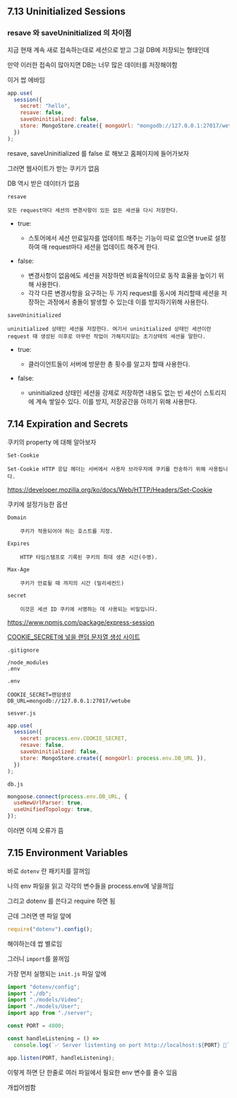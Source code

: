 ## 7.13 Uninitialized Sessions

### resave 와 saveUninitialized 의 차이점

지금 현재 계속 새로 접속하는대로 세션으로 받고 그걸 DB에 저장되는 형태인데

만약 이러한 접속이 많아지면 DB는 너무 많은 데이터를 저장해야함

이거 쌉 에바임

```js
app.use(
  session({
    secret: "hello",
    resave: false,
    saveUninitialized: false,
    store: MongoStore.create({ mongoUrl: "mongodb://127.0.0.1:27017/wetube" }),
  })
);
```

resave, saveUninitialized 를 false 로 해보고 홈페이지에 들어가보자

그러면 웹사이트가 받는 쿠키가 없음

DB 역시 받은 데이터가 없음

`resave`

    모든 request마다 세션의 변경사항이 있든 없든 세션을 다시 저장한다.

- true:

  - 스토어에서 세션 만료일자를 업데이트 해주는 기능이 따로 없으면 true로 설정하여 매 request마다 세션을 업데이트 해주게 한다.

- false:

  - 변경사항이 없음에도 세션을 저장하면 비효율적이므로 동작 효율을 높이기 위해 사용한다.
  - 각각 다른 변경사항을 요구하는 두 가지 request를 동시에 처리할때 세션을 저장하는 과정에서 충돌이 발생할 수 있는데 이를 방지하기위해 사용한다.

`saveUninitialized`

    uninitialized 상태인 세션을 저장한다. 여기서 uninitialized 상태인 세션이란 request 때 생성된 이후로 아무런 작업이 가해지지않는 초기상태의 세션을 말한다.

- true:

  - 클라이언트들이 서버에 방문한 총 횟수를 알고자 할때 사용한다.

- false:

  - uninitialized 상태인 세션을 강제로 저장하면 내용도 없는 빈 세션이 스토리지에 계속 쌓일수 있다. 이를 방지, 저장공간을 아끼기 위해 사용한다.

## 7.14 Expiration and Secrets

쿠키의 property 에 대해 알아보자

`Set-Cookie`

    Set-Cookie HTTP 응답 헤더는 서버에서 사용자 브라우저에 쿠키를 전송하기 위해 사용됩니다.

https://developer.mozilla.org/ko/docs/Web/HTTP/Headers/Set-Cookie

쿠키에 설정가능한 옵션

`Domain`

        쿠키가 적용되어야 하는 호스트를 지정.

`Expires`

        HTTP 타임스템프로 기록된 쿠키의 최대 생존 시간(수명).

`Max-Age`

        쿠키가 만료될 때 까지의 시간 (밀리세컨드)

`secret`

        이것은 세션 ID 쿠키에 서명하는 데 사용되는 비밀입니다.

https://www.npmjs.com/package/express-session

[COOKIE_SECRET에 넣을 랜덤 문자열 생성 사이트](https://randomkeygen.com/)

`.gitignore`

```
/node_modules
.env
```

`.env`

```
COOKIE_SECRET=랜덤생성
DB_URL=mongodb://127.0.0.1:27017/wetube
```

`sesver.js`

```js
app.use(
  session({
    secret: process.env.COOKIE_SECRET,
    resave: false,
    saveUninitialized: false,
    store: MongoStore.create({ mongoUrl: process.env.DB_URL }),
  })
);
```

`db.js`

```js
mongoose.connect(process.env.DB_URL, {
  useNewUrlParser: true,
  useUnifiedTopology: true,
});
```

이러면 이제 오류가 뜸

## 7.15 Environment Variables

바로 `dotenv` 란 패키지를 깔꺼임

나의 env 파일을 읽고 각각의 변수들을 process.env에 넣을꺼임

그리고 dotenv 를 쓴다고 require 하면 됨

근데 그러면 맨 파일 앞에

```js
require("dotenv").config();
```

해야하는데 쌉 별로임

그러니 `import`를 쓸꺼임

가장 먼저 실행되는 `init.js` 파일 앞에

```js
import "dotenv/config";
import "./db";
import "./models/Video";
import "./models/User";
import app from "./server";

const PORT = 4000;

const handleListening = () =>
  console.log(`✅ Server listenting on port http://localhost:${PORT} 🚀`);

app.listen(PORT, handleListening);
```

이렇게 하면 단 한줄로 여러 파일에서 필요한 env 변수를 줄수 있음

개씹어썸함
